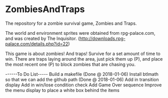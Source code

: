 # ZombiesAndTraps
The repository for a zombie survival game, Zombies and Traps.

The world and environment sprites were obtained from rpg-palace.com, and was created by The Inquisitor. (http://downloads.rpg-palace.com/details.php?id=22)

This game is about zombies! And traps! Survive for a set amount of time to win. There are traps laying around the area, just pick them up (P), and place the most recent one (P) to block zombies that are chasing you.

------To Do List-----
Build a makefile (Done @ 2018-01-06)
Install btlmath so that we can add the github path (Done @ 2018-01-06)
Add in transition display
Add in win/lose condition check
Add Game Over sequence
Improve the menu display to place a white box behind the items
